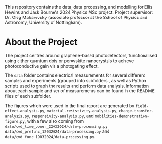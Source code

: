 This repository contains the data, data processing, and modelling for Ellis Hewins and Jack Bourne's 2024 Physics MSc project.
Project supervisor: Dr. Oleg Makarovsky (associate professor at the School of Physics and Astronomy, University of Nottingham).

# About the Project

The project centres around graphene-based photodetectors, functionalised using either quantum dots or perovskite nanocrystals to achieve photoconductive gain via a photogating effect. 

The `data` folder contains electrical measurements for several different samples and experiments (grouped into subfolders), as well as Python scripts used to graph the results and perform data analysis.
Information about each sample and set of measurements can be found in the README files of each subfolder.

The figures which were used in the final report are generated by `field-effect-analysis.py`, `material-resistivity-analysis.py`, `charge-transfer-analysis.py`, `responsivity-analysis.py`, and `mobilities-demonstration-figure.py`, with a few also coming from `data/cvd_time_power_22032024/data-processing.py`, `data/cvd_prefunc_12032024/data-processing.py` and `data/cvd_func_19032024/data-processing.py`.
